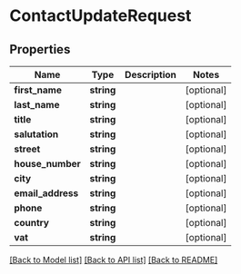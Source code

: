 # ContactUpdateRequest

## Properties
Name | Type | Description | Notes
------------ | ------------- | ------------- | -------------
**first_name** | **string** |  | [optional] 
**last_name** | **string** |  | [optional] 
**title** | **string** |  | [optional] 
**salutation** | **string** |  | [optional] 
**street** | **string** |  | [optional] 
**house_number** | **string** |  | [optional] 
**city** | **string** |  | [optional] 
**email_address** | **string** |  | [optional] 
**phone** | **string** |  | [optional] 
**country** | **string** |  | [optional] 
**vat** | **string** |  | [optional] 

[[Back to Model list]](../README.md#documentation-for-models) [[Back to API list]](../README.md#documentation-for-api-endpoints) [[Back to README]](../README.md)


